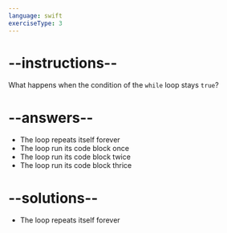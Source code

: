 ```yaml
---
language: swift
exerciseType: 3
---
```


# --instructions--

What happens when the condition of the `while` loop stays `true`?

# --answers--

- The loop repeats itself forever
- The loop run its code block once
- The loop run its code block twice
- The loop run its code block thrice

# --solutions--

- The loop repeats itself forever
